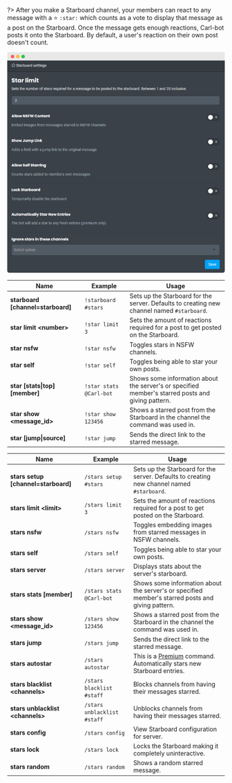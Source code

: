?> After you make a Starboard channel, your members can react to any message with a ⭐ `:star:` which counts as a vote to display that message as a post on the Starboard. Once the message gets enough reactions, Carl-bot posts it onto the Starboard. By default, a user's reaction on their own post doesn't count.

![Starboard Settings](_images/starboard_settings.png ':size=75%')

<!-- tabs:start -->

<!-- tab:Prefix Commands -->
| Name              | Example           | Usage                                                                         |
| ----------------- | ----------------- | ----------------------------------------------------------------------------- |
| **starboard [channel=starboard]** | `!starboard #stars` | Sets up the Starboard for the server. Defaults to creating new channel named `#starboard`. |
| **star limit \<number>** | `!star limit 3` | Sets the amount of reactions required for a post to get posted on the Starboard. |
| **star nsfw**     | `!star nsfw`      | Toggles stars in NSFW channels.                                               |
| **star self**     | `!star self`      | Toggles being able to star your own posts.                                    |
| **star [stats\|top] [member]** | `!star stats @Carl-bot` | Shows some information about the server's or specified member's starred posts and giving pattern. |
| **star show \<message_id>** | `!star show 123456` | Shows a starred post from the Starboard in the channel the command was used in. |
| **star [jump\|source]** | `!star jump`| Sends the direct link to the starred message.                                 |

<!-- tab:Slash Commands -->
| Name              | Example           | Usage                                                                         |
| ----------------- | ----------------- | ----------------------------------------------------------------------------- |
| **stars setup [channel=starboard]** | `/stars setup #stars` | Sets up the Starboard for the server. Defaults to creating new channel named `#starboard`. |
| **stars limit \<limit>** | `/stars limit 3` | Sets the amount of reactions required for a post to get posted on the Starboard. |
| **stars nsfw**    | `/stars nsfw`     | Toggles embedding images from starred messages in NSFW channels.              |
| **stars self**    | `/stars self`     | Toggles being able to star your own posts.                                    |
| **stars server**  | `/stars server`   | Displays stats about the server's starboard.                                  |
| **stars stats [member]** | `/stars stats @Carl-bot` | Shows some information about the server's or specified member's starred posts and giving pattern. |
| **stars show \<message_id>** | `/stars show 123456` | Shows a starred post from the Starboard in the channel the command was used in. |
| **stars jump**    | `/stars jump`     | Sends the direct link to the starred message.                                 |
| **stars autostar**| `/stars autostar` | This is a [Premium](https://www.patreon.com/carlbot) command. Automatically stars new Starboard entries. |
| **stars blacklist \<channels>** | `/stars blacklist #staff` | Blocks channels from having their messages starred.     |
| **stars unblacklist \<channels>** | `/stars unblacklist #staff` | Unblocks channels from having their messages starred. |
| **stars config**  | `/stars config`   | View Starboard configuration for server.                                      |
| **stars lock**    | `/stars lock`     | Locks the Starboard making it completely uninteractive.                       |
| **stars random**  | `/stars random`   | Shows a random starred message.                                               |

<!-- tabs:end -->
